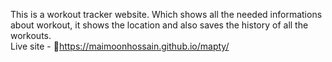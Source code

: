 This is a workout tracker website. Which shows all the needed informations about workout, it shows the location and also saves the history of all the workouts.  
Live site - 🔗https://maimoonhossain.github.io/mapty/
